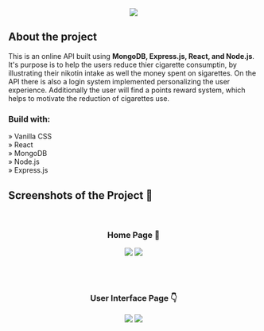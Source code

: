 <div align='center'><img src='https://github.com/demetrisdev/mern-cigarettes-counter/assets/112802137/2f44339f-6b21-4dd5-a94f-a3c94761819e'/></div>

<h2>About the project</h2>

<p>This is an online API built using  <strong>MongoDB, Express.js, React, and Node.js</strong>. It's purpose is to help the users reduce thier cigarette consumptin, by illustrating their nikotin intake as well the money spent on sigarettes. On the API there is also a login system implemented personalizing the user experience. Additionally the user will find a points reward system, which helps to motivate the reduction of cigarettes use.</p>

<h3>Build with:</h3>

» Vanilla CSS <br>
» React <br>
» MongoDB <br>
» Node.js <br>
» Express.js

<h2>Screenshots of the Project 📸</h2>
<br>
<h3 align='center'>Home Page 🏡</h3>

<div align='center'>
<img src='https://github.com/demetrisdev/mern-cigarettes-counter/assets/112802137/cc8be61a-c299-416c-88ea-7d2bba4dfa09'/>
<img src='https://github.com/demetrisdev/mern-cigarettes-counter/assets/112802137/e2d90c80-e131-4b7a-8edf-c12ec4fa1dcc'/>
</div>

<br><br>

<h3 align='center'>User Interface Page 👇</h3>

<div align='center'>
<img src='https://github.com/demetrisdev/mern-cigarettes-counter/assets/112802137/77d2a899-5ed5-42f6-8fda-14815a2905ce'/>
<img src='https://github.com/demetrisdev/mern-cigarettes-counter/assets/112802137/da5aa1ed-61e7-4424-8cc9-1619d226a150'/>
</div>
